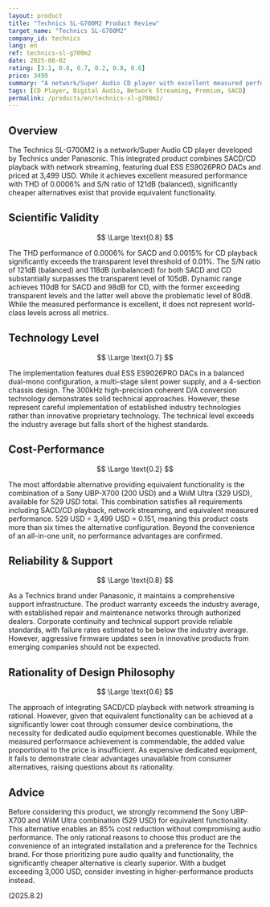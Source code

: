 ```yaml
---
layout: product
title: "Technics SL-G700M2 Product Review"
target_name: "Technics SL-G700M2"
company_id: technics
lang: en
ref: technics-sl-g700m2
date: 2025-08-02
rating: [3.1, 0.8, 0.7, 0.2, 0.8, 0.6]
price: 3499
summary: "A network/Super Audio CD player with excellent measured performance but poor cost-performance due to the availability of significantly cheaper alternatives that provide equivalent functionality"
tags: [CD Player, Digital Audio, Network Streaming, Premium, SACD]
permalink: /products/en/technics-sl-g700m2/
---
```

## Overview

The Technics SL-G700M2 is a network/Super Audio CD player developed by Technics under Panasonic. This integrated product combines SACD/CD playback with network streaming, featuring dual ESS ES9026PRO DACs and priced at 3,499 USD. While it achieves excellent measured performance with THD of 0.0006% and S/N ratio of 121dB (balanced), significantly cheaper alternatives exist that provide equivalent functionality.

## Scientific Validity

$$ \Large \text{0.8} $$

The THD performance of 0.0006% for SACD and 0.0015% for CD playback significantly exceeds the transparent level threshold of 0.01%. The S/N ratio of 121dB (balanced) and 118dB (unbalanced) for both SACD and CD substantially surpasses the transparent level of 105dB. Dynamic range achieves 110dB for SACD and 98dB for CD, with the former exceeding transparent levels and the latter well above the problematic level of 80dB. While the measured performance is excellent, it does not represent world-class levels across all metrics.

## Technology Level

$$ \Large \text{0.7} $$

The implementation features dual ESS ES9026PRO DACs in a balanced dual-mono configuration, a multi-stage silent power supply, and a 4-section chassis design. The 300kHz high-precision coherent D/A conversion technology demonstrates solid technical approaches. However, these represent careful implementation of established industry technologies rather than innovative proprietary technology. The technical level exceeds the industry average but falls short of the highest standards.

## Cost-Performance

$$ \Large \text{0.2} $$

The most affordable alternative providing equivalent functionality is the combination of a Sony UBP-X700 (200 USD) and a WiiM Ultra (329 USD), available for 529 USD total. This combination satisfies all requirements including SACD/CD playback, network streaming, and equivalent measured performance. 529 USD ÷ 3,499 USD = 0.151, meaning this product costs more than six times the alternative configuration. Beyond the convenience of an all-in-one unit, no performance advantages are confirmed.

## Reliability & Support

$$ \Large \text{0.8} $$

As a Technics brand under Panasonic, it maintains a comprehensive support infrastructure. The product warranty exceeds the industry average, with established repair and maintenance networks through authorized dealers. Corporate continuity and technical support provide reliable standards, with failure rates estimated to be below the industry average. However, aggressive firmware updates seen in innovative products from emerging companies should not be expected.

## Rationality of Design Philosophy

$$ \Large \text{0.6} $$

The approach of integrating SACD/CD playback with network streaming is rational. However, given that equivalent functionality can be achieved at a significantly lower cost through consumer device combinations, the necessity for dedicated audio equipment becomes questionable. While the measured performance achievement is commendable, the added value proportional to the price is insufficient. As expensive dedicated equipment, it fails to demonstrate clear advantages unavailable from consumer alternatives, raising questions about its rationality.

## Advice

Before considering this product, we strongly recommend the Sony UBP-X700 and WiiM Ultra combination (529 USD) for equivalent functionality. This alternative enables an 85% cost reduction without compromising audio performance. The only rational reasons to choose this product are the convenience of an integrated installation and a preference for the Technics brand. For those prioritizing pure audio quality and functionality, the significantly cheaper alternative is clearly superior. With a budget exceeding 3,000 USD, consider investing in higher-performance products instead.

(2025.8.2)

